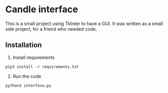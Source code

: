 # Candle interface
This is a small project using TkInter to have a GUI.
It was written as a small side project, for a friend who needed code.
## Installation
1. Install requirements
```
pip3 install -r requirements.txt
```
2. Run the code 
```
python3 interface.py
```
